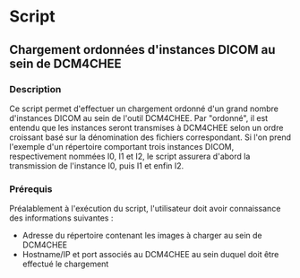 # Script

## Chargement ordonnées d'instances DICOM au sein de DCM4CHEE


### Description

Ce script permet d'effectuer un chargement ordonné d'un grand nombre d'instances DICOM au sein de l'outil DCM4CHEE. Par "ordonné", il est entendu que les instances seront transmises à DCM4CHEE selon un ordre croissant basé sur la dénomination des fichiers correspondant. Si l'on prend l'exemple d'un répertoire comportant trois instances DICOM, respectivement nommées I0, I1 et I2, le script assurera d'abord la transmission de l'instance I0, puis I1 et enfin I2. 


### Prérequis

Préalablement à l'exécution du script, l'utilisateur doit avoir connaissance des informations suivantes :
- Adresse du répertoire contenant les images à charger au sein de DCM4CHEE
- Hostname/IP et port associés au DCM4CHEE au sein duquel doit être effectué le chargement

